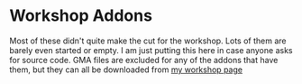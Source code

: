 # Workshop Addons
Most of these didn't quite make the cut for the workshop. Lots of them are barely even started or empty. I am just putting this here in case anyone asks for source code. GMA files are excluded for any of the addons that have them, but they can all be downloaded from [my workshop page](http://steamcommunity.com/id/sirfrancisbillard/myworkshopfiles/?appid=0&sort=score&browsefilter=myfiles&view=imagewall)
